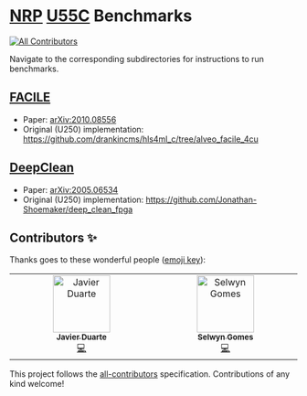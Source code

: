 # [NRP](https://www.sdsc.edu/support/user_guides/nrp.html) [U55C](https://www.xilinx.com/products/boards-and-kits/alveo/u55c.html) Benchmarks
<!-- ALL-CONTRIBUTORS-BADGE:START - Do not remove or modify this section -->
[![All Contributors](https://img.shields.io/badge/all_contributors-2-orange.svg?style=flat-square)](#contributors-)
<!-- ALL-CONTRIBUTORS-BADGE:END -->

Navigate to the corresponding subdirectories for instructions to run benchmarks.

## [FACILE](facile)
- Paper: [arXiv:2010.08556](https://arxiv.org/abs/2010.08556)
- Original (U250) implementation: https://github.com/drankincms/hls4ml_c/tree/alveo_facile_4cu

## [DeepClean](deepclean)
- Paper: [arXiv:2005.06534](https://arxiv.org/abs/2005.06534)
- Original (U250) implementation: https://github.com/Jonathan-Shoemaker/deep_clean_fpga

## Contributors ✨

Thanks goes to these wonderful people ([emoji key](https://allcontributors.org/docs/en/emoji-key)):

<!-- ALL-CONTRIBUTORS-LIST:START - Do not remove or modify this section -->
<!-- prettier-ignore-start -->
<!-- markdownlint-disable -->
<table>
  <tbody>
    <tr>
      <td align="center" valign="top" width="14.28%"><a href="https://jduarte.physics.ucsd.edu"><img src="https://avatars.githubusercontent.com/u/4932543?v=4?s=100" width="100px;" alt="Javier Duarte"/><br /><sub><b>Javier Duarte</b></sub></a><br /><a href="https://github.com/fastmachinelearning/nrp_u55c_benchmark/commits?author=jmduarte" title="Code">💻</a></td>
      <td align="center" valign="top" width="14.28%"><a href="https://selwyn96.github.io/"><img src="https://avatars.githubusercontent.com/u/31563706?v=4?s=100" width="100px;" alt="Selwyn Gomes"/><br /><sub><b>Selwyn Gomes</b></sub></a><br /><a href="https://github.com/fastmachinelearning/nrp_u55c_benchmark/commits?author=selwyn96" title="Code">💻</a></td>
    </tr>
  </tbody>
</table>

<!-- markdownlint-restore -->
<!-- prettier-ignore-end -->

<!-- ALL-CONTRIBUTORS-LIST:END -->

This project follows the [all-contributors](https://github.com/all-contributors/all-contributors) specification. Contributions of any kind welcome!


